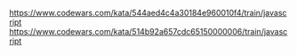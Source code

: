 https://www.codewars.com/kata/544aed4c4a30184e960010f4/train/javascript
https://www.codewars.com/kata/514b92a657cdc65150000006/train/javascript

